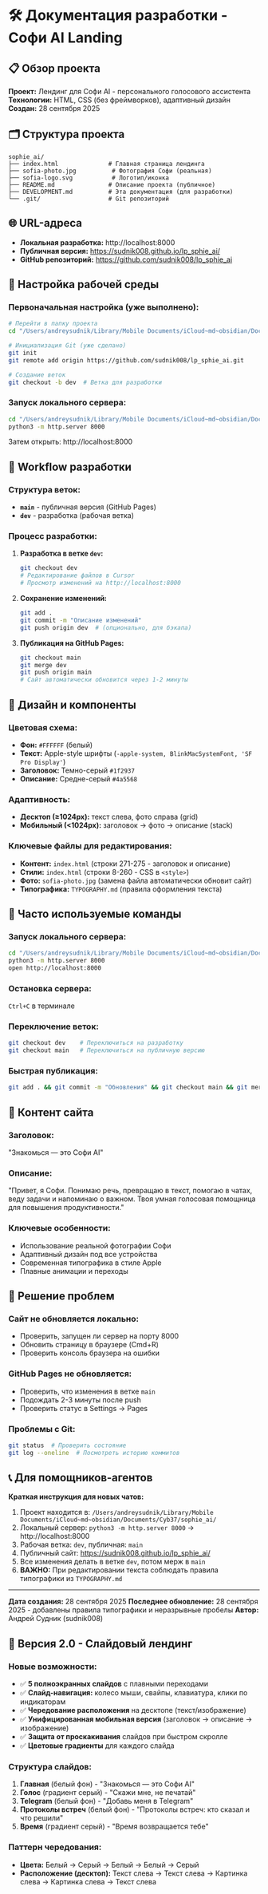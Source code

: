 # 🛠 Документация разработки - Софи AI Landing

## 📋 Обзор проекта

**Проект:** Лендинг для Софи AI - персонального голосового ассистента
**Технологии:** HTML, CSS (без фреймворков), адаптивный дизайн
**Создан:** 28 сентября 2025

## 🗂 Структура проекта

```
sophie_ai/
├── index.html              # Главная страница лендинга
├── sofia-photo.jpg          # Фотография Софи (реальная)
├── sofia-logo.svg           # Логотип/иконка
├── README.md               # Описание проекта (публичное)
├── DEVELOPMENT.md          # Эта документация (для разработки)
└── .git/                   # Git репозиторий
```

## 🌐 URL-адреса

- **Локальная разработка:** http://localhost:8000
- **Публичная версия:** https://sudnik008.github.io/lp_sphie_ai/
- **GitHub репозиторий:** https://github.com/sudnik008/lp_sphie_ai

## 🔧 Настройка рабочей среды

### Первоначальная настройка (уже выполнено):

```bash
# Перейти в папку проекта
cd "/Users/andreysudnik/Library/Mobile Documents/iCloud~md~obsidian/Documents/Cyb37/sophie_ai"

# Инициализация Git (уже сделано)
git init
git remote add origin https://github.com/sudnik008/lp_sphie_ai.git

# Создание веток
git checkout -b dev  # Ветка для разработки
```

### Запуск локального сервера:

```bash
cd "/Users/andreysudnik/Library/Mobile Documents/iCloud~md~obsidian/Documents/Cyb37/sophie_ai"
python3 -m http.server 8000
```

Затем открыть: http://localhost:8000

## 🚀 Workflow разработки

### Структура веток:

- **`main`** - публичная версия (GitHub Pages)
- **`dev`** - разработка (рабочая ветка)

### Процесс разработки:

1. **Разработка в ветке `dev`:**
   ```bash
   git checkout dev
   # Редактирование файлов в Cursor
   # Просмотр изменений на http://localhost:8000
   ```

2. **Сохранение изменений:**
   ```bash
   git add .
   git commit -m "Описание изменений"
   git push origin dev  # (опционально, для бэкапа)
   ```

3. **Публикация на GitHub Pages:**
   ```bash
   git checkout main
   git merge dev
   git push origin main
   # Сайт автоматически обновится через 1-2 минуты
   ```

## 🎨 Дизайн и компоненты

### Цветовая схема:
- **Фон:** `#FFFFFF` (белый)
- **Текст:** Apple-style шрифты (`-apple-system, BlinkMacSystemFont, 'SF Pro Display'`)
- **Заголовок:** Темно-серый `#1f2937`
- **Описание:** Средне-серый `#4a5568`

### Адаптивность:
- **Десктоп (≥1024px):** текст слева, фото справа (grid)
- **Мобильный (<1024px):** заголовок → фото → описание (stack)

### Ключевые файлы для редактирования:
- **Контент:** `index.html` (строки 271-275 - заголовок и описание)
- **Стили:** `index.html` (строки 8-260 - CSS в `<style>`)
- **Фото:** `sofia-photo.jpg` (замена файла автоматически обновит сайт)
- **Типографика:** `TYPOGRAPHY.md` (правила оформления текста)

## 🔄 Часто используемые команды

### Запуск локального сервера:
```bash
cd "/Users/andreysudnik/Library/Mobile Documents/iCloud~md~obsidian/Documents/Cyb37/sophie_ai"
python3 -m http.server 8000
open http://localhost:8000
```

### Остановка сервера:
`Ctrl+C` в терминале

### Переключение веток:
```bash
git checkout dev    # Переключиться на разработку
git checkout main   # Переключиться на публичную версию
```

### Быстрая публикация:
```bash
git add . && git commit -m "Обновления" && git checkout main && git merge dev && git push origin main && git checkout dev
```

## 📝 Контент сайта

### Заголовок:
"Знакомься — это Софи AI"

### Описание:
"Привет, я Софи. Понимаю речь, превращаю в текст, помогаю в чатах, веду задачи и напоминаю о важном. Твоя умная голосовая помощница для повышения продуктивности."

### Ключевые особенности:
- Использование реальной фотографии Софи
- Адаптивный дизайн под все устройства
- Современная типографика в стиле Apple
- Плавные анимации и переходы

## 🐛 Решение проблем

### Сайт не обновляется локально:
- Проверить, запущен ли сервер на порту 8000
- Обновить страницу в браузере (Cmd+R)
- Проверить консоль браузера на ошибки

### GitHub Pages не обновляется:
- Проверить, что изменения в ветке `main`
- Подождать 2-3 минуты после push
- Проверить статус в Settings → Pages

### Проблемы с Git:
```bash
git status  # Проверить состояние
git log --oneline  # Посмотреть историю коммитов
```

## 📞 Для помощников-агентов

**Краткая инструкция для новых чатов:**

1. Проект находится в: `/Users/andreysudnik/Library/Mobile Documents/iCloud~md~obsidian/Documents/Cyb37/sophie_ai/`
2. Локальный сервер: `python3 -m http.server 8000` → http://localhost:8000
3. Рабочая ветка: `dev`, публичная: `main`
4. Публичный сайт: https://sudnik008.github.io/lp_sphie_ai/
5. Все изменения делать в ветке `dev`, потом мерж в `main`
6. **ВАЖНО:** При редактировании текста соблюдать правила типографики из `TYPOGRAPHY.md`

---

**Дата создания:** 28 сентября 2025
**Последнее обновление:** 28 сентября 2025 - добавлены правила типографики и неразрывные пробелы
**Автор:** Андрей Судник (sudnik008)

## 📱 Версия 2.0 - Слайдовый лендинг

### Новые возможности:
- ✅ **5 полноэкранных слайдов** с плавными переходами
- ✅ **Слайд-навигация:** колесо мыши, свайпы, клавиатура, клики по индикаторам
- ✅ **Чередование расположения** на десктопе (текст/изображение)
- ✅ **Унифицированная мобильная версия** (заголовок → описание → изображение)
- ✅ **Защита от проскакивания** слайдов при быстром скролле
- ✅ **Цветовые градиенты** для каждого слайда

### Структура слайдов:
1. **Главная** (белый фон) - "Знакомься — это Софи AI"
2. **Голос** (градиент серый) - "Скажи мне, не печатай"
3. **Telegram** (белый фон) - "Добавь меня в Telegram"
4. **Протоколы встреч** (белый фон) - "Протоколы встреч: кто сказал и что решили"
5. **Время** (градиент серый) - "Время возвращается тебе"

### Паттерн чередования:
- **Цвета:** Белый → Серый → Белый → Белый → Серый
- **Расположение (десктоп):** Текст слева → Текст слева → Картинка слева → Картинка слева → Текст слева
